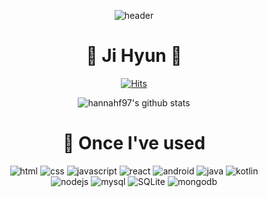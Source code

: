 <div align="center">

![header](https://capsule-render.vercel.app/api?type=Waving&color=f9e46e&height=200&section=header)
  
 # 🌱 Ji Hyun 🌱
 [![Hits](https://hits.seeyoufarm.com/api/count/incr/badge.svg?url=https%3A%2F%2Fgithub.com%2Fhannahf97%2Fhit-counter&count_bg=%23F3D263&title_bg=%23555555&icon=smugmug.svg&icon_color=%23E7E7E7&title=hits&edge_flat=false)](https://hits.seeyoufarm.com)

![hannahf97's github stats](https://github-readme-stats.vercel.app/api?username=hannahf97&hide=stars&show_icons=true&theme=merko)

# 📝 Once I've used

  ![html](https://img.shields.io/badge/HTML-E34F26.svg?&style=flat-square&logo=HTML5&logoColor=white)
  ![css](https://img.shields.io/badge/css-1572B6.svg?&style=flat-square&logo=CSS3&logoColor=white)
  ![javascript](https://img.shields.io/badge/Javascript-F7DF1E.svg?&style=flat-square&logo=Javascript&logoColor=white)
  ![react](https://img.shields.io/badge/react-61DAFB.svg?&style=flat-square&logo=Javascript&logoColor=white)
  ![android](https://img.shields.io/badge/Android-3DDC84.svg?&style=flat-square&logo=Android&logoColor=white)
  ![java](https://img.shields.io/badge/Java-007396.svg?&style=flat-square&logo=Java&logoColor=white)
  ![kotlin](https://img.shields.io/badge/kotlin-7F52FF.svg?&style=flat-square&logo=Kotlin&logoColor=white)
  <br>
  ![nodejs](https://img.shields.io/badge/Nodejs-339933.svg?&style=flat-square&logo=nodejs&logoColor=white)
  ![mysql](https://img.shields.io/badge/mysql-4479A1.svg?&style=flat-square&logo=mysql&logoColor=white)
  ![SQLite](https://img.shields.io/badge/SQLite-003B57.svg?&style=flat-square&logo=SQLite&logoColor=white)
  ![mongodb](https://img.shields.io/badge/mongodb-47A248.svg?&style=flat-square&logo=mongodb&logoColor=white)
<!--
**hannahf97/hannahf97** is a ✨ _special_ ✨ repository because its `README.md` (this file) appears on your GitHub profile.

Here are some ideas to get you started:

- 🔭 I’m currently working on ...
- 🌱 I’m currently learning ...
- 👯 I’m looking to collaborate on ...
- 🤔 I’m looking for help with ...
- 💬 Ask me about ...
- 📫 How to reach me: ...
- 😄 Pronouns: ...
- ⚡ Fun fact: ...
-->


</div>
